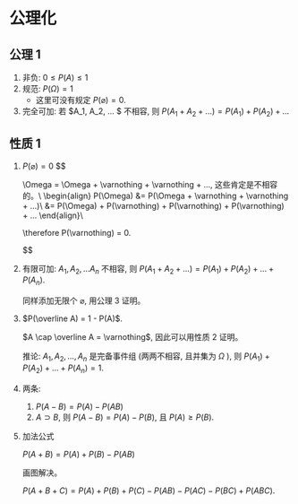 # 公理化
## 公理 1
1. 非负: $0 \leq P(A) \leq 1$
2. 规范: $P(\Omega) = 1$
    * 这里可没有规定 $P(\varnothing) = 0$.
3. 完全可加: 若 $A_1, A_2, ... $ 不相容, 则 $P(A_1+A_2+...) = P(A_1) + P(A_2) + ...$

## 性质 1
1. $P(\varnothing) = 0$
    $$

    \Omega = \Omega + \varnothing + \varnothing + ..., 这些肯定是不相容的。\\
    \begin{align}
    P(\Omega) &= P(\Omega + \varnothing + \varnothing + ...)\\
    &= P(\Omega) + P(\varnothing) + P(\varnothing) + P(\varnothing) + ...
    \end{align}\\

    \therefore P(\varnothing) = 0.

    $$

2. 有限可加: $A_1, A_2, ... A_n$ 不相容, 则 $P(A_1+A_2+...) = P(A_1) + P(A_2) + ... + P(A_n)$.

    同样添加无限个 $\varnothing$, 用公理 3 证明。

3. $P(\overline A) = 1 - P(A)$.

    $A \cap \overline A = \varnothing$, 因此可以用性质 2 证明。


    推论: $A_1, A_2, ..., A_n$ 是完备事件组 (两两不相容, 且并集为 $\Omega$ ), 则 $P(A_1) + P(A_2) + ... + P(A_n) = 1$.

4. 两条: 
    1. $P(A-B) = P(A) - P(AB)$
    2. $A \supset B$, 则 $P(A-B) = P(A) - P(B)$, 且 $P(A) \geq P(B)$.

5. 加法公式

    $P(A+B) = P(A) + P(B) - P(AB)$

    画图解决。

    $P(A+B+C) = P(A) + P(B) + P(C) - P(AB) -P(AC) - P(BC) + P(ABC)$.